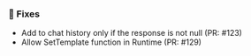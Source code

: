 ### 🐛 Fixes

- Add to chat history only if the response is not null (PR: #123)
- Allow SetTemplate function in Runtime (PR: #129)

